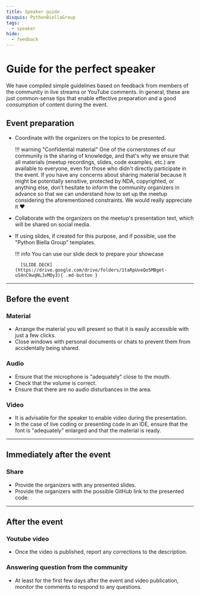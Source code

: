 ```yaml
---
title: Speaker guide
disquis: PythonBiellaGroup
tags:
  - speaker
hide:
  - feedback
---
```


# Guide for the perfect speaker

We have compiled simple guidelines based on feedback from members of the community in live streams or YouTube comments. In general, these are just common-sense tips that enable effective preparation and a good consumption of content during the event.

## **Event preparation**

- Coordinate with the organizers on the topics to be presented.

    !!! warning "Confidential material"
        One of the cornerstones of our community is the sharing of knowledge, and that's why we ensure that all materials (meetup recordings, slides, code examples, etc.) are available to everyone, even for those who didn't directly participate in the event.
        If you have any concerns about sharing material because it might be potentially sensitive, protected by NDA, copyrighted, or anything else, don't hesitate to inform the community organizers in advance so that we can understand how to set up the meetup considering the aforementioned constraints. 
        We would really appreciate it ❤️

- Collaborate with the organizers on the meetup's presentation text, which will be shared on social media.
- If using slides, if created for this purpose, and if possible, use the "Python Biella Group" templates.

    !!! info
        You can use our slide deck to prepare your showcase

        [SLIDE DECK](https://drive.google.com/drive/folders/1taRpUveQo5MBget-uS4nC9wqNLJvMOy3){ .md-button }

---

## **Before the event**

### Material

- Arrange the material you will present so that it is easily accessible with just a few clicks.
- Close windows with personal documents or chats to prevent them from accidentally being shared.

### Audio

- Ensure that the microphone is "adequately" close to the mouth.
- Check that the volume is correct.
- Ensure that there are no audio disturbances in the area.

### Video

- It is advisable for the speaker to enable video during the presentation.
- In the case of live coding or presenting code in an IDE, ensure that the font is "adequately" enlarged and that the material is ready.

---

## **Immediately after the event**

### Share

- Provide the organizers with any presented slides.
- Provide the organizers with the possible GitHub link to the presented code.

---

## **After the event**

### Youtube video

- Once the video is published, report any corrections to the description.

### Answering question from the community

- At least for the first few days after the event and video publication, monitor the comments to respond to any questions.
